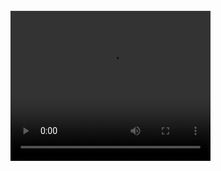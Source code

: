 <div style="display: inline_block"><br/>
  <video width="320" height="240" controls>
    <source src="presentation.mp4" type="video/mp4">
    Your browser does not support the video tag.
  </video>
</div>
